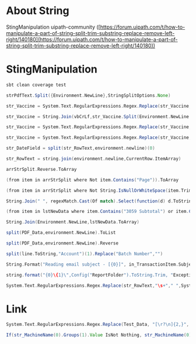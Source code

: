 # About String<a id="sec-3" name="sec-3"></a>


StingManipulation uipath-community  ([https://forum.uipath.com/t/how-to-manipulate-a-part-of-string-split-trim-substring-replace-remove-left-right/140180](https://forum.uipath.com/t/how-to-manipulate-a-part-of-string-split-trim-substring-replace-remove-left-right/140180))

# StingManipulation 

```sh
sbt clean coverage test
```

```scala
strPdfText.Split({Environment.NewLine},StringSplitOptions.None)
```

```scala
str_Vaccine = System.Text.RegularExpressions.Regex.Replace(str_Vaccine,"\s+"," ",System.Text.RegularExpressions.RegexOptions.Multiline).Trim
```

```scala
str_Vaccine = String.Join(vbCrLf,str_Vaccine.Split(Environment.NewLine.ToArray,StringSplitOptions.RemoveEmptyEntries))
```

```scala
str_Vaccine = System.Text.RegularExpressions.Regex.Replace(str_Vaccine,"^-"," ",System.Text.RegularExpressions.RegexOptions.Multiline).Trim
```

```scala
str_Vaccine = System.Text.RegularExpressions.Regex.Replace(str_Vaccine,"-$"," ",System.Text.RegularExpressions.RegexOptions.Multiline).Trim
```

```scala
str_DateField = split(str_RowText,environment.newline)(0)
```

```scala
str_RowText = string.join(environment.newline,CurrentRow.ItemArray)
```

```scala
arrStrSplit.Reverse.ToArray
```

```scala
(from item in arrStrSplit where Not item.Contains("Page")).ToArray
```

```scala
(from item in arrStrSplit where Not String.IsNullOrWhiteSpace(item.Trim)).ToArray
```

```scala
String.Join(" ", regexMatch.Cast(Of match).Select(function(d) d.ToString).ToArray)
```

```scala
(from item in lstNewData where item.Contains("3059 Subtotal") or item.Contains("8155 Subtotal")).ToList
```

```scala
String.Join(Environment.NewLine,lstNewData.ToArray)
```

```scala
split(PDF_Data,environment.NewLine).ToList
```

```scala
split(PDF_Data,environment.NewLine).Reverse
```

```scala
split(line.ToString,"Account")(1).Replace("Batch Number","")
```

```scala
String.Format("Reading email subject - [{0}]", in_TransactionItem.Subject)
```

```scala
string.format("{0}\{1}\",Config("ReportFolder").ToString.Trim, "ExceptionScreenshots")
```

```scala
System.Text.RegularExpressions.Regex.Replace(str_RowText,"\s+"," ",System.Text.RegularExpressions.RegexOptions.Multiline).Trim
```

# Link


```scala
System.Text.RegularExpressions.Regex.Replace(Test_Data, "[\r?\n]{2,}", vbcrlf).Trim
```


```scala
If(str_MachineName(0).Groups(1).Value IsNot Nothing, str_MachineName(0).Groups(1).Value, " ")
```
